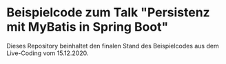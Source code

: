# Beispielcode zum Talk "Persistenz mit MyBatis in Spring Boot"

Dieses Repository beinhaltet den finalen Stand des Beispielcodes aus dem Live-Coding vom 15.12.2020.
